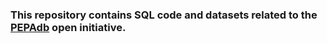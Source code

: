 ### This repository contains SQL code and datasets related to the [PEPAdb](https://pepadb.us.es/) open initiative.
